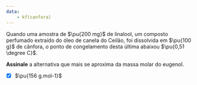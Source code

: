 ```yaml
---
data:
    - kf(canfora)
---
```


Quando uma amostra de $\pu{200 mg}$ de linalool, um composto perfumado extraído do óleo de canela do Ceilão, foi dissolvida em $\pu{100 g}$ de cânfora, o ponto de congelamento desta última abaixou $\pu{0,51 \degree C}$.

**Assinale** a alternativa que mais se aproxima da massa molar do eugenol.

- [x] $\pu{156 g.mol-1}$

